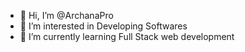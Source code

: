 - 👋 Hi, I’m @ArchanaPro
- 👀 I’m interested in Developing Softwares
- 🌱 I’m currently learning Full Stack web development

<!---
ArchanaPro/ArchanaPro is a ✨ special ✨ repository because its `README.md` (this file) appears on your GitHub profile.
You can click the Preview link to take a look at your changes.
--->
